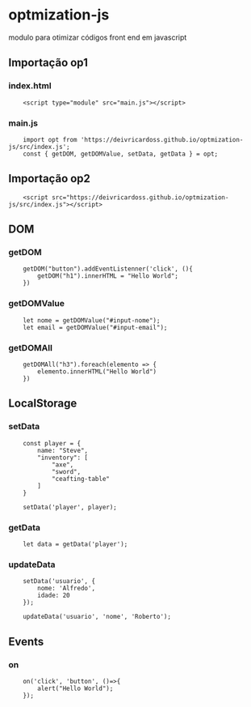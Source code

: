 # optmization-js
modulo para otimizar códigos front end em javascript

## Importação op1
### index.html
```
    <script type="module" src="main.js"></script>
```
### main.js
```
    import opt from 'https://deivricardoss.github.io/optmization-js/src/index.js';
    const { getDOM, getDOMValue, setData, getData } = opt;
```

## Importação op2
```
    <script src="https://deivricardoss.github.io/optmization-js/src/index.js"></script>
```

## DOM
### getDOM
```
    getDOM("button").addEventListenner('click', (){
        getDOM("h1").innerHTML = "Hello World";
    })
```

### getDOMValue
```
    let nome = getDOMValue("#input-nome");
    let email = getDOMValue("#input-email");
```

### getDOMAll
```
    getDOMAll("h3").foreach(elemento => {
        elemento.innerHTML("Hello World")
    })
```

## LocalStorage
### setData
```
    const player = {
        name: "Steve",
        "inventory": [
            "axe",
            "sword",
            "ceafting-table"
        ]
    }

    setData('player', player);
```
### getData
```
    let data = getData('player');
```

### updateData
```
    setData('usuario', {
        nome: 'Alfredo',
        idade: 20
    });

    updateData('usuario', 'nome', 'Roberto');
```

## Events
### on
```
    on('click', 'button', ()=>{
        alert("Hello World");
    });
```